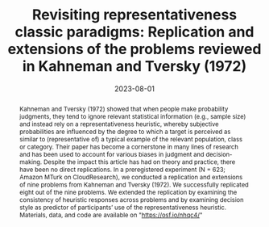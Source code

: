 ---
abstract: Kahneman and Tversky (1972) showed that when people make probability judgments, they tend to ignore relevant statistical information (e.g., sample size) and instead rely on a representativeness heuristic, whereby subjective probabilities are influenced by the degree to which a target is perceived as similar to (representative of) a typical example of the relevant population, class or category. Their paper has become a cornerstone in many lines of research and has been used to account for various biases in judgment and decision-making. Despite the impact this article has had on theory and practice, there have been no direct replications. In a preregistered experiment (N = 623; Amazon MTurk on CloudResearch), we conducted a replication and extensions of nine problems from Kahneman and Tversky (1972). We successfully replicated eight out of the nine problems. We extended the replication by examining the consistency of heuristic responses across problems and by examining decision style as predictor of participants’ use of the representativeness heuristic. Materials, data, and code are available on "https://osf.io/nhqc4/"
Keywords:
authors:
- Mayiwar, L., Hin, W. K, Løhre, E., & Feldman, G
date: "2023-08-01"
doi: ""
featured: true
image:
  focal_point: ""
  preview_only: false
projects: []
publication: '*Preprint*'
publication_short: ""
publication_types: ""
publishDate: "2023-08-01"
slides: #
summary: 
title: "Revisiting representativeness classic paradigms: Replication and extensions of the problems reviewed in Kahneman and Tversky (1972)"
url_code: ""
url_dataset: ""
url_pdf: "repheuristic.pdf"
url_poster: ""
url_project: ""
url_slides: ""
url_source: #
url_video: ""
---